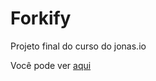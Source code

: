 # Forkify

Projeto final do curso do jonas.io

Você pode ver [aqui](https://forkifyprojeto.netlify.com/)
